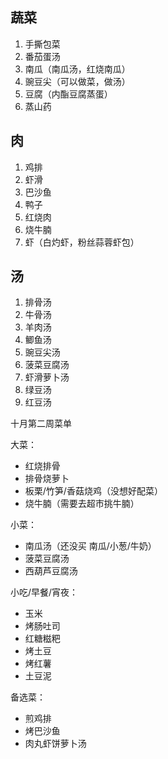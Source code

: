 ## 蔬菜

1. 手撕包菜
2. 番茄蛋汤
3. 南瓜（南瓜汤，红烧南瓜）
4. 豌豆尖（可以做菜，做汤）
5. 豆腐（内酯豆腐蒸蛋）
6. 蒸山药

## 肉

1. 鸡排
2. 虾滑
3. 巴沙鱼
4. 鸭子
5. 红烧肉
6. 烧牛腩
7. 虾（白灼虾，粉丝蒜蓉虾包）

## 汤

1. 排骨汤
2. 牛骨汤
3. 羊肉汤
4. 鲫鱼汤
5. 豌豆尖汤
6. 菠菜豆腐汤
7. 虾滑萝卜汤
8. 绿豆汤
9. 红豆汤

十月第二周菜单

大菜：

-   红烧排骨
-   排骨烧萝卜
-   板栗/竹笋/香菇烧鸡（没想好配菜）
-   烧牛腩（需要去超市挑牛腩）

小菜：

-   南瓜汤（还没买 南瓜/小葱/牛奶）
-   菠菜豆腐汤
-   西葫芦豆腐汤

小吃/早餐/宵夜：

-   玉米
-   烤肠吐司
-   红糖糍粑
-   烤土豆
-   烤红薯
-   土豆泥

备选菜：

-   煎鸡排
-   烤巴沙鱼
-   肉丸虾饼萝卜汤
